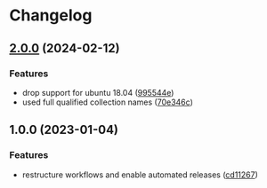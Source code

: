 # Changelog

## [2.0.0](https://github.com/rolehippie/cronic/compare/v1.0.0...v2.0.0) (2024-02-12)


### Features

* drop support for ubuntu 18.04 ([995544e](https://github.com/rolehippie/cronic/commit/995544e31073f8934816618d5cb996fcfe10be74))
* used full qualified collection names ([70e346c](https://github.com/rolehippie/cronic/commit/70e346c2bc7480ebfd068b1b38f05b8a17a67d7e))

## 1.0.0 (2023-01-04)


### Features

* restructure workflows and enable automated releases ([cd11267](https://github.com/rolehippie/cronic/commit/cd1126702fc37fa99bda7e4eb1d264f356988683))

